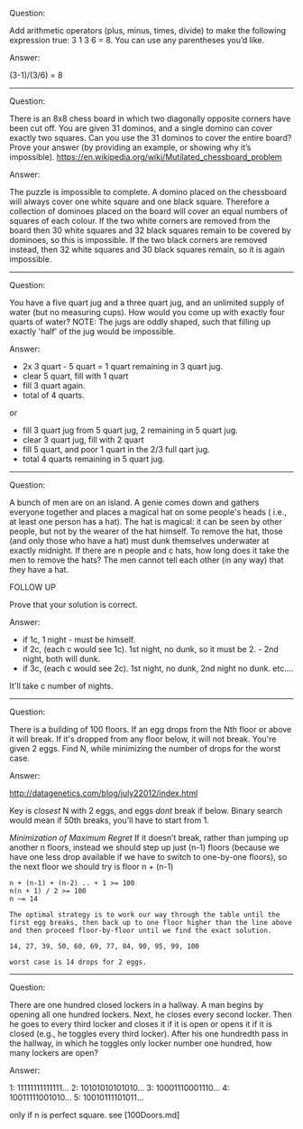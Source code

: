 Question:

Add arithmetic operators (plus, minus, times, divide) to make the following expression true:
3 1 3 6 = 8. You can use any parentheses you’d like.

Answer:

(3-1)/(3/6) = 8

-------

Question:

There is an 8x8 chess board in which two diagonally opposite corners have been cut off.
You are given 31 dominos, and a single domino can cover exactly two squares.
Can you use the 31 dominos to cover the entire board?
Prove your answer (by providing an example, or showing why it’s impossible).
https://en.wikipedia.org/wiki/Mutilated_chessboard_problem

Answer:

The puzzle is impossible to complete. A domino placed on the chessboard will always cover one white square and one black square. Therefore a collection of dominoes placed on the board will cover an equal numbers of squares of each colour. If the two white corners are removed from the board then 30 white squares and 32 black squares remain to be covered by dominoes, so this is impossible. If the two black corners are removed instead, then 32 white squares and 30 black squares remain, so it is again impossible.

-------

Question:

You have a five quart jug and a three quart jug, and an unlimited supply of water (but no measuring cups).
How would you come up with exactly four quarts of water?
NOTE: The jugs are oddly shaped, such that filling up exactly 'half' of the jug would be impossible.

Answer:

* 2x 3 quart - 5 quart = 1 quart remaining in 3 quart jug.
* clear 5 quart, fill with 1 quart
* fill 3 quart again.
* total of 4 quarts.

or

* fill 3 quart jug from 5 quart jug, 2 remaining in 5 quart jug.
* clear 3 quart jug, fill with 2 quart
* fill 5 quart, and poor 1 quart in the 2/3 full qart jug.
* total 4 quarts remaining in 5 quart jug.

-------

Question:

A bunch of men are on an island. A genie comes down and gathers everyone together and places a
magical hat on some people's heads ( i.e., at least one person has a hat). The hat is magical:
it can be seen by other people, but not by the wearer of the hat himself.
To remove the hat, those (and only those who have a hat) must dunk themselves underwater
at exactly midnight. If there are n people and c hats, how long does it take the men to remove the hats?
The men cannot tell each other (in any way) that they have a hat.

FOLLOW UP

Prove that your solution is correct.

Answer:

* if 1c, 1 night - must be himself.
* if 2c, (each c would see 1c). 1st night, no dunk, so it must be 2. - 2nd night, both will dunk.
* if 3c, (each c would see 2c). 1st night, no dunk, 2nd night no dunk. etc....

It'll take c number of nights.

--------

Question:

There is a building of 100 floors. If an egg drops from the Nth floor or above it will break.
If it's dropped from any floor below, it will not break. You're given 2 eggs.
Find N, while minimizing the number of drops for the worst case.

Answer:

http://datagenetics.com/blog/july22012/index.html

Key is _closest_ N with 2 eggs, and eggs _dont_ break if below.
Binary search would mean if 50th breaks, you'll have to start from 1.

_Minimization of Maximum Regret_
If it doesn’t break, rather than jumping up another n floors, instead we should step up just (n-1) floors (because we have one less drop available if we have to switch to one-by-one floors), so the next floor we should try is floor n + (n-1)

```
n + (n-1) + (n-2) .. + 1 >= 100
n(n + 1) / 2 >= 100
n ~= 14

The optimal strategy is to work our way through the table until the first egg breaks, then back up to one floor higher than the line above and then proceed floor-by-floor until we find the exact solution.

14, 27, 39, 50, 60, 69, 77, 84, 90, 95, 99, 100

worst case is 14 drops for 2 eggs.
```

--------

Question:

There are one hundred closed lockers in a hallway. A man begins by opening all one hundred lockers. 
Next, he closes every second locker. Then he goes to every third locker and closes it if it is open 
or opens it if it is closed (e.g., he toggles every third locker). After his one hundredth pass in the hallway, 
in which he toggles only locker number one hundred, how many lockers are open?

Answer:

1: 11111111111111...
2: 10101010101010...
3: 10001110001110...
4: 10011111001010...
5: 10010111101011...

only if n is perfect square. see [100Doors.md]






